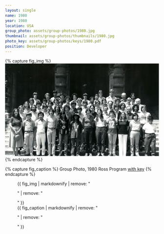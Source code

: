 ```yaml
---
layout: single
name: 1980
year: 1980
location: USA
group_photo: assets/group-photos/1980.jpg
thumbnail: assets/group-photos/thumbnails/1980.jpg
photo_key: assets/group-photos/keys/1980.pdf
position: Developer
---
```

{% capture fig_img %}
[![1980](/assets/group-photos/1980.jpg)](/assets/group-photos/keys/1980.pdf)
{% endcapture %}

{% capture fig_caption %}
Group Photo, 1980 Ross Program [with key](/assets/group-photos/keys/1980.pdf)
{% endcapture %}

<figure>
  {{ fig_img | markdownify | remove: "<p>" | remove: "</p>" }}
  <figcaption>{{ fig_caption | markdownify | remove: "<p>" | remove: "</p>" }}</figcaption>
</figure>
